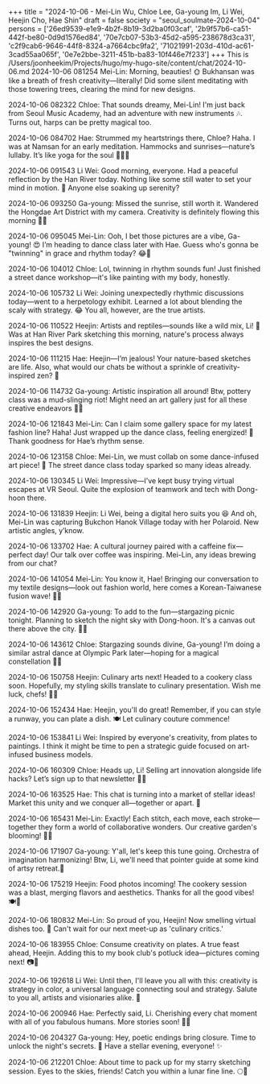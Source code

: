 +++
title = "2024-10-06 - Mei-Lin Wu, Chloe Lee, Ga-young Im, Li Wei, Heejin Cho, Hae Shin"
draft = false
society = "seoul_soulmate-2024-10-04"
persons = ['26ed9539-e1e9-4b2f-8b19-3d2ba0f03caf', '2b9f57b6-ca51-442f-be80-0d9d1576ed84', '70e7cb07-53b3-45d2-a595-238678d3ca31', 'c2f9cab6-9646-44f8-8324-a7664cbc9fa2', '71021991-203d-410d-ac61-3cad55aa065f', '0e7e2bbe-3211-451b-ba83-10f446e7f233']
+++
This is /Users/joonheekim/Projects/hugo/my-hugo-site/content/chat/2024-10-06.md
2024-10-06 081254 Mei-Lin: Morning, beauties! 🌞 Bukhansan was like a breath of fresh creativity—literally! Did some silent meditating with those towering trees, clearing the mind for new designs.

2024-10-06 082322 Chloe: That sounds dreamy, Mei-Lin! I'm just back from Seoul Music Academy, had an adventure with new instruments 🎶. Turns out, harps can be pretty magical too. 

2024-10-06 084702 Hae: Strummed my heartstrings there, Chloe? Haha. I was at Namsan for an early meditation. Hammocks and sunrises—nature’s lullaby. It’s like yoga for the soul 🧘‍♀️💕

2024-10-06 091543 Li Wei: Good morning, everyone. Had a peaceful reflection by the Han River today. Nothing like some still water to set your mind in motion. 🌊 Anyone else soaking up serenity?

2024-10-06 093250 Ga-young: Missed the sunrise, still worth it. Wandered the Hongdae Art District with my camera. Creativity is definitely flowing this morning 📸✨

2024-10-06 095045 Mei-Lin: Ooh, I bet those pictures are a vibe, Ga-young! 😍 I’m heading to dance class later with Hae. Guess who's gonna be "twinning" in grace and rhythm today? 😂💃

2024-10-06 104012 Chloe: Lol, twinning in rhythm sounds fun! Just finished a street dance workshop—it's like painting with my body, honestly. 

2024-10-06 105732 Li Wei: Joining unexpectedly rhythmic discussions today—went to a herpetology exhibit. Learned a lot about blending the scaly with strategy. 😂 You all, however, are the true artists.

2024-10-06 110522 Heejin: Artists and reptiles—sounds like a wild mix, Li! 🌿 Was at Han River Park sketching this morning, nature's process always inspires the best designs. 

2024-10-06 111215 Hae: Heejin—I’m jealous! Your nature-based sketches are life. Also, what would our chats be without a sprinkle of creativity-inspired zen? 🤍 

2024-10-06 114732 Ga-young: Artistic inspiration all around! Btw, pottery class was a mud-slinging riot! Might need an art gallery just for all these creative endeavors 🏺😆

2024-10-06 121843 Mei-Lin: Can I claim some gallery space for my latest fashion line? Haha! Just wrapped up the dance class, feeling energized! 💫 Thank goodness for Hae’s rhythm sense.

2024-10-06 123158 Chloe: Mei-Lin, we must collab on some dance-infused art piece! 🌈 The street dance class today sparked so many ideas already. 

2024-10-06 130345 Li Wei: Impressive—I’ve kept busy trying virtual escapes at VR Seoul. Quite the explosion of teamwork and tech with Dong-hoon there. 

2024-10-06 131839 Heejin: Li Wei, being a digital hero suits you 😆 And oh, Mei-Lin was capturing Bukchon Hanok Village today with her Polaroid. New artistic angles, y’know.

2024-10-06 133702 Hae: A cultural journey paired with a caffeine fix—perfect day! Our talk over coffee was inspiring. Mei-Lin, any ideas brewing from our chat?

2024-10-06 141054 Mei-Lin: You know it, Hae! Bringing our conversation to my textile designs—look out fashion world, here comes a Korean-Taiwanese fusion wave! 🌊👗

2024-10-06 142920 Ga-young: To add to the fun—stargazing picnic tonight. Planning to sketch the night sky with Dong-hoon. It's a canvas out there above the city. 🌌✨

2024-10-06 143612 Chloe: Stargazing sounds divine, Ga-young! I’m doing a similar astral dance at Olympic Park later—hoping for a magical constellation 🎨✨

2024-10-06 150758 Heejin: Culinary arts next! Headed to a cookery class soon. Hopefully, my styling skills translate to culinary presentation. Wish me luck, chefs! 👩‍🍳

2024-10-06 152434 Hae: Heejin, you'll do great! Remember, if you can style a runway, you can plate a dish. 🍽 Let culinary couture commence!

2024-10-06 153841 Li Wei: Inspired by everyone's creativity, from plates to paintings. I think it might be time to pen a strategic guide focused on art-infused business models. 

2024-10-06 160309 Chloe: Heads up, Li! Selling art innovation alongside life hacks? Let’s sign up to that newsletter 📰💼

2024-10-06 163525 Hae: This chat is turning into a market of stellar ideas! Market this unity and we conquer all—together or apart. 👭

2024-10-06 165431 Mei-Lin: Exactly! Each stitch, each move, each stroke—together they form a world of collaborative wonders. Our creative garden's blooming! 🎨🌺

2024-10-06 171907 Ga-young: Y'all, let's keep this tune going. Orchestra of imagination harmonizing! Btw, Li, we'll need that pointer guide at some kind of artsy retreat.📓

2024-10-06 175219 Heejin: Food photos incoming! The cookery session was a blast, merging flavors and aesthetics. Thanks for all the good vibes! 🍽📸

2024-10-06 180832 Mei-Lin: So proud of you, Heejin! Now smelling virtual dishes too. 🍲 Can't wait for our next meet-up as 'culinary critics.'

2024-10-06 183955 Chloe: Consume creativity on plates. A true feast ahead, Heejin. Adding this to my book club's potluck idea—pictures coming next! 📷🍷

2024-10-06 192618 Li Wei: Until then, I'll leave you all with this: creativity is strategy in color, a universal language connecting soul and strategy. Salute to you all, artists and visionaries alike. 🌟

2024-10-06 200946 Hae: Perfectly said, Li. Cherishing every chat moment with all of you fabulous humans. More stories soon! 🐾🤍

2024-10-06 204327 Ga-young: Hey, poetic endings bring closure. Time to unlock the night's secrets. 🌌 Have a stellar evening, everyone! ✨

2024-10-06 212201 Chloe: About time to pack up for my starry sketching session. Eyes to the skies, friends! Catch you within a lunar fine line. 🌕🎨
